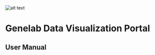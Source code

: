 ![alt text]([https://www.google.com/url?sa=i&url=https%3A%2F%2Fwww.freepik.com%2Ffree-vector%2Fdna-chromosome-banner-concept_10817264.htm&psig=AOvVaw1U8gSb3PxdIBwLUymMtgEW&ust=1686674113299000&source=images&cd=vfe&ved=0CBAQjRxqFwoTCKi4ie2Uvv8CFQAAAAAdAAAAABAJ] "DNA Banner")

# Genelab Data Visualization Portal
## User Manual
